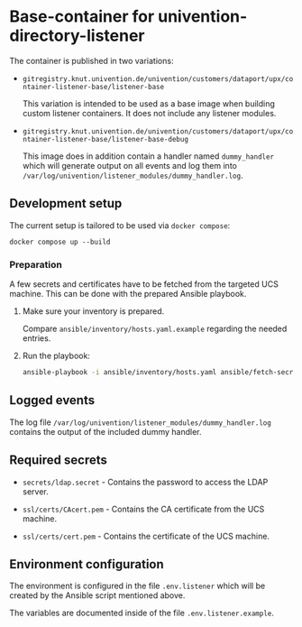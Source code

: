 
# Base-container for univention-directory-listener

The container is published in two variations:

- `gitregistry.knut.univention.de/univention/customers/dataport/upx/container-listener-base/listener-base`

  This variation is intended to be used as a base image when building custom
  listener containers. It does not include any listener modules.

- `gitregistry.knut.univention.de/univention/customers/dataport/upx/container-listener-base/listener-base-debug`

  This image does in addition contain a handler named `dummy_handler` which will
  generate output on all events and log them into
  `/var/log/univention/listener_modules/dummy_handler.log`.


## Development setup

The current setup is tailored to be used via `docker compose`:

```
docker compose up --build
```

### Preparation

A few secrets and certificates have to be fetched from the targeted UCS machine.
This can be done with the prepared Ansible playbook.

1. Make sure your inventory is prepared.

   Compare `ansible/inventory/hosts.yaml.example` regarding the needed entries.

2. Run the playbook:

   ```sh
   ansible-playbook -i ansible/inventory/hosts.yaml ansible/fetch-secrets-from-ucs-machine.yaml
   ```


## Logged events

The log file `/var/log/univention/listener_modules/dummy_handler.log` contains
the output of the included dummy handler.


## Required secrets

- `secrets/ldap.secret` - Contains the password to access the LDAP server.

- `ssl/certs/CAcert.pem` - Contains the CA certificate from the UCS machine.

- `ssl/certs/cert.pem` - Contains the certificate of the UCS machine.


## Environment configuration

The environment is configured in the file `.env.listener` which will be created
by the Ansible script mentioned above.

The variables are documented inside of the file `.env.listener.example`.
